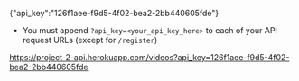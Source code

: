 {"api_key":"126f1aee-f9d5-4f02-bea2-2bb440605fde"}
- You must append `?api_key=<your_api_key_here>` to each of your API request URLs (except for `/register`)

https://project-2-api.herokuapp.com/videos?api_key=126f1aee-f9d5-4f02-bea2-2bb440605fde